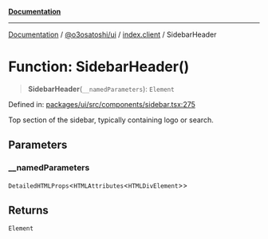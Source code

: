 [**Documentation**](../../../../README.md)

***

[Documentation](../../../../README.md) / [@o3osatoshi/ui](../../README.md) / [index.client](../README.md) / SidebarHeader

# Function: SidebarHeader()

> **SidebarHeader**(`__namedParameters`): `Element`

Defined in: [packages/ui/src/components/sidebar.tsx:275](https://github.com/o3osatoshi/experiment/blob/67ff251451cab829206391b718d971ec20ce4dfb/packages/ui/src/components/sidebar.tsx#L275)

Top section of the sidebar, typically containing logo or search.

## Parameters

### \_\_namedParameters

`DetailedHTMLProps`\<`HTMLAttributes`\<`HTMLDivElement`\>\>

## Returns

`Element`
